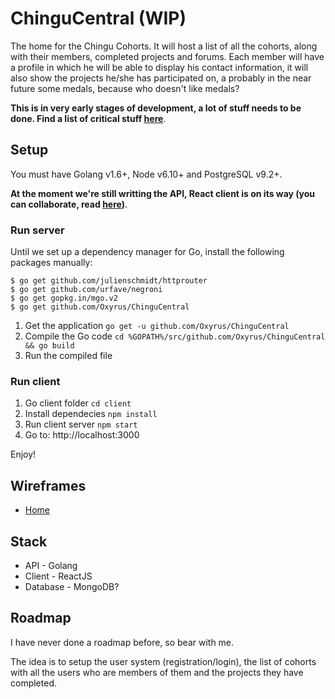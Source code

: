 # ChinguCentral (WIP)
The home for the Chingu Cohorts. It will host a list of all the cohorts, along with their members, completed projects and forums. Each member will have a profile in which he will be able to display his contact information, it will also show the projects he/she has participated on, a probably in the near future some medals, because who doesn't like medals?

**This is in very early stages of development, a lot of stuff needs to be done. Find a list of critical stuff [here](https://github.com/Oxyrus/ChinguCentral/projects/1)**.

## Setup
You must have Golang v1.6+, Node v6.10+ and PostgreSQL v9.2+.

**At the moment we're still writting the API, React client is on its way (you can collaborate, read [here](https://github.com/Oxyrus/ChinguCentral/projects/1))**.

### Run server

Until we set up a dependency manager for Go, install the following packages manually:

```
$ go get github.com/julienschmidt/httprouter
$ go get github.com/urfave/negroni
$ go get gopkg.in/mgo.v2
$ go get github.com/Oxyrus/ChinguCentral
```

1. Get the application `go get -u github.com/Oxyrus/ChinguCentral`
2. Compile the Go code `cd %GOPATH%/src/github.com/Oxyrus/ChinguCentral && go build`
3. Run the compiled file

### Run client

1. Go client folder `cd client`
2. Install dependecies `npm install`
3. Run client server `npm start`
4. Go to: http://localhost:3000

Enjoy!

## Wireframes
* [Home](https://wireframe.cc/3310As)

## Stack
* API - Golang
* Client - ReactJS
* Database - MongoDB?

## Roadmap
I have never done a roadmap before, so bear with me.

The idea is to setup the user system (registration/login), the list of cohorts with all the users who are members of them and the projects they have completed.
